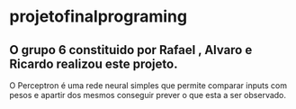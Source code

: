 # projetofinalprograming 

## O grupo 6 constituido por Rafael , Alvaro e Ricardo realizou este projeto.


O Perceptron é uma rede neural simples que permite comparar inputs com pesos e apartir dos mesmos conseguir prever o que esta a ser observado.  
